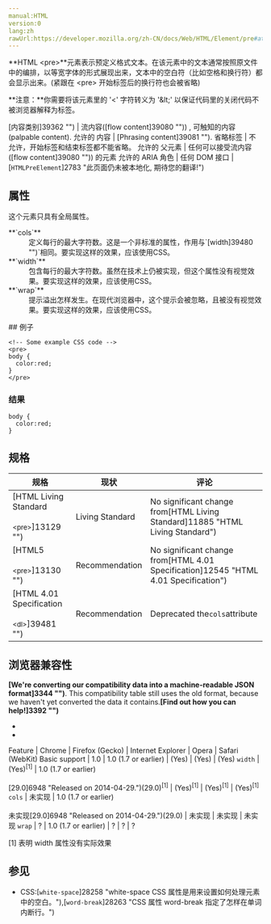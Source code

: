 ```yaml
---
manual:HTML
version:0
lang:zh
rawUrl:https://developer.mozilla.org/zh-CN/docs/Web/HTML/Element/pre#attr-width
---
```






**HTML &lt;pre&gt;**元素表示预定义格式文本。在该元素中的文本通常按照原文件中的编排，以等宽字体的形式展现出来，文本中的空白符（比如空格和换行符）都会显示出来。(紧跟在 &lt;pre&gt; 开始标签后的换行符也会被省略)



**注意：**你需要将该元素里的 &#39;&lt;&#39; 字符转义为 &#39;&amp;lt;&#39; 以保证代码里的关闭代码不被浏览器解释为标签。



[内容类别]39362 "") | 流内容([flow content]39080 "")) , 可触知的内容(palpable content). 
允许的 内容 | [Phrasing content]39081 ""). 
省略标签 | 不允许，开始标签和结束标签都不能省略。 
允许的 父元素 | 任何可以接受流内容([flow content]39080 "")) 的元素 
允许的 ARIA 角色 | 任何 
DOM 接口 | [`HTMLPreElement`]2783 "此页面仍未被本地化, 期待您的翻译!") 


## 属性<a name="属性"></a>


这个元素只具有全局属性。

<dl><dt id=''>**`cols`**<i></i><i></i></dt><dd>定义每行的最大字符数。这是一个非标准的属性，作用与`[width]39480 "")`相同。要实现这样的效果，应该使用CSS。</dd><dt id=''>**`width`**<i></i></dt><dd>包含每行的最大字符数。虽然在技术上仍被实现，但这个属性没有视觉效果。要实现这样的效果，应该使用CSS。</dd><dt id=''>**`wrap`**<i></i></dt><dd>提示溢出怎样发生。在现代浏览器中，这个提示会被忽略，且被没有视觉效果。要实现这样的效果，应该使用CSS。</dd></dl>
## 例子<a name="例子"></a>

```
<!-- Some example CSS code -->
<pre>
body {
  color:red;
}
</pre>
```

### 结果<a name="结果"></a>

```
body {
  color:red;
}
```

## 规格<a name="规格"></a>

规格 | 现状 | 评论 
 ---  |  ---  |  ---  | 
[HTML Living Standard<br></br><small>&lt;pre&gt;</small>]13129 "") | Living Standard | No significant change from[HTML Living Standard]11885 "HTML Living Standard") 
[HTML5<br></br><small>&lt;pre&gt;</small>]13130 "") | Recommendation | No significant change from[HTML 4.01 Specification]12545 "HTML 4.01 Specification") 
[HTML 4.01 Specification<br></br><small>&lt;dl&gt;</small>]39481 "") | Recommendation | Deprecated the`cols`attribute 


## 浏览器兼容性<a name="浏览器兼容性"></a>


**[We&#39;re converting our compatibility data into a machine-readable JSON format]3344 "")**. This compatibility table still uses the old format, because we haven&#39;t yet converted the data it contains.**[Find out how you can help!]3392 "")**


* 
* 

Feature | Chrome | Firefox (Gecko) | Internet Explorer | Opera | Safari (WebKit) 
Basic support | 1.0 | 1.0 (1.7 or earlier) | (Yes) | (Yes) | (Yes) 
`width` | (Yes)<sup>[1]</sup> | 1.0 (1.7 or earlier)<br></br>[29.0]6948 "Released on 2014-04-29.")(29.0)<sup>[1]</sup> | (Yes)<sup>[1]</sup> | (Yes)<sup>[1]</sup> | (Yes)<sup>[1]</sup> 
`cols` | 未实现 | 1.0 (1.7 or earlier)<br></br>未实现[29.0]6948 "Released on 2014-04-29.")(29.0) | 未实现 | 未实现 | 未实现 
`wrap` | ? | 1.0 (1.7 or earlier) | ? | ? | ? 





[1] 表明 width 属性没有实际效果


## 参见<a name="参见"></a>

* CSS:[`white-space`]28258 "white-space CSS 属性是用来设置如何处理元素中的空白。"),[`word-break`]28263 "CSS 属性 word-break 指定了怎样在单词内断行。")



